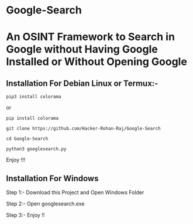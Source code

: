 # Google-Search
# An OSINT Framework to Search in Google without Having Google Installed or Without Opening Google

## Installation For Debian Linux or Termux:- 
```
pip3 install colorama
```
or
```
pip install colorama
```
```
git clone https://github.com/Hacker-Rohan-Raj/Google-Search
```
```
cd Google-Search
```
```
python3 googlesearch.py
```
Enjoy !!!

## Installation For Windows
Step 1:- Download this Project and Open Windows Folder

Step 2:- Open googlesearch.exe

Step 3:- Enjoy !!


